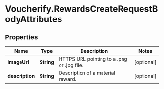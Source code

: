 # Voucherify.RewardsCreateRequestBodyAttributes

## Properties

Name | Type | Description | Notes
------------ | ------------- | ------------- | -------------
**imageUrl** | **String** | HTTPS URL pointing to a .png or .jpg file. | [optional] 
**description** | **String** | Description of a material reward. | [optional] 


